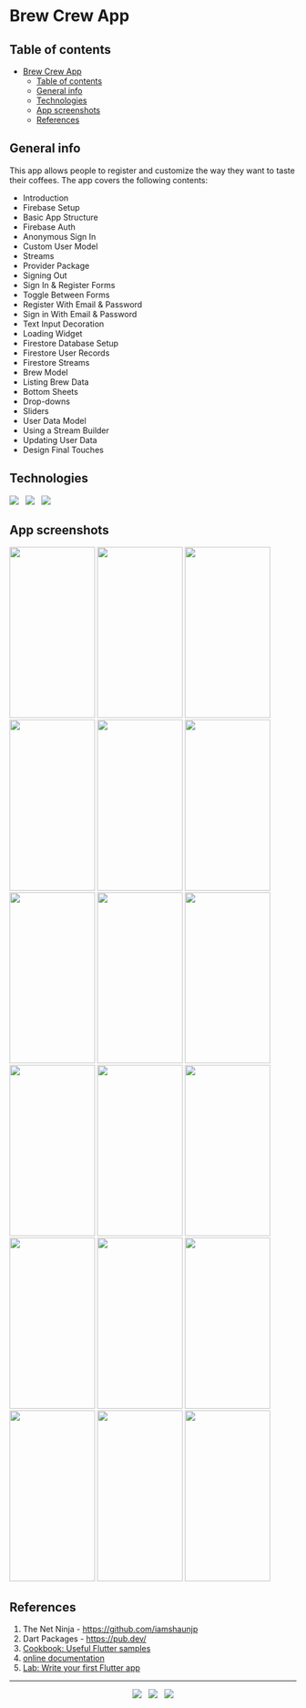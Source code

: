 # Brew Crew App


## Table of contents
- [Brew Crew App](#brew-crew-app)
  - [Table of contents](#table-of-contents)
  - [General info](#general-info)
  - [Technologies](#technologies)
  - [App screenshots](#app-screenshots)
  - [References](#references)


## General info
This app allows people to register and customize the way they want to taste their coffees.
The app covers the following contents:

- Introduction
- Firebase Setup
- Basic App Structure
- Firebase Auth
- Anonymous Sign In
- Custom User Model
- Streams
- Provider Package
- Signing Out
- Sign In & Register Forms
- Toggle Between Forms
- Register With Email & Password
- Sign in With Email & Password
- Text Input Decoration
- Loading Widget
- Firestore Database Setup
- Firestore User Records
- Firestore Streams
- Brew Model
- Listing Brew Data
- Bottom Sheets
- Drop-downs
- Sliders
- User Data Model
- Using a Stream Builder
- Updating User Data
- Design Final Touches


## Technologies
<p>
  <img src="https://img.shields.io/badge/Dart-Flutter-02569B?style=for-the-badge&logo=flutter&logoColor=white" />&nbsp;&nbsp;
  <img src="https://img.shields.io/badge/Android%20Studio-Android-3DDC84?style=for-the-badge&logo=android&logoColor=white" />&nbsp;&nbsp;
  <img src="https://img.shields.io/badge/Build%20Tool-Gradle-02303A?style=for-the-badge&logo=gradle&logoColor=white" />&nbsp;&nbsp;
</p>


## App screenshots
<kbd><img src="https://user-images.githubusercontent.com/5893219/146691028-91c6a540-3d3f-4b64-a894-97567439f866.png" width="150" height="300"></kbd>
<kbd><img src="https://user-images.githubusercontent.com/5893219/146691029-8f7db5a1-5826-408e-879c-36230ff0f48b.png" width="150" height="300"></kbd>
<kbd><img src="https://user-images.githubusercontent.com/5893219/146691031-eb3bb7e2-c7be-4274-85ed-58d7dee8f296.png" width="150" height="300"></kbd>
<kbd><img src="https://user-images.githubusercontent.com/5893219/146691033-08a81237-6393-4efa-86af-277795644aac.png" width="150" height="300"></kbd>
<kbd><img src="https://user-images.githubusercontent.com/5893219/146691035-02bbb4d3-29f2-4190-b222-a988b20be13d.png" width="150" height="300"></kbd>
<kbd><img src="https://user-images.githubusercontent.com/5893219/146691036-1e09b399-d01c-4291-8023-486b7b0d1f5f.png" width="150" height="300"></kbd>
<kbd><img src="https://user-images.githubusercontent.com/5893219/146691038-0cc0bb1b-8726-4d46-96f3-b09d794fabcf.png" width="150" height="300"></kbd>
<kbd><img src="https://user-images.githubusercontent.com/5893219/146691040-11c5ae78-d7ac-4977-8518-8c7b2b641bdf.png" width="150" height="300"></kbd>
<kbd><img src="https://user-images.githubusercontent.com/5893219/146691013-60e913bc-0b1d-4116-99ab-ad32b49c66b1.png" width="150" height="300"></kbd>
<kbd><img src="https://user-images.githubusercontent.com/5893219/146691015-8f3c897f-4ada-4999-aa98-f447ad297a24.png" width="150" height="300"></kbd>
<kbd><img src="https://user-images.githubusercontent.com/5893219/146691018-96181234-f373-41db-8a26-a224b1ece8c4.png" width="150" height="300"></kbd>
<kbd><img src="https://user-images.githubusercontent.com/5893219/146691020-8e0294be-1099-4d37-aa7f-448d84fe0264.png" width="150" height="300"></kbd>
<kbd><img src="https://user-images.githubusercontent.com/5893219/146691021-02b9ca5c-87be-408e-9f3b-a20cd16be76b.png" width="150" height="300"></kbd>
<kbd><img src="https://user-images.githubusercontent.com/5893219/146691022-ed55fb38-968c-497f-9d95-d6ff641c1278.png" width="150" height="300"></kbd>
<kbd><img src="https://user-images.githubusercontent.com/5893219/146691024-8af21f1d-b167-4e5a-b204-6b0370c1d405.png" width="150" height="300"></kbd>
<kbd><img src="https://user-images.githubusercontent.com/5893219/146691025-a2b35308-2ff7-4c54-85af-0c61152d13e2.png" width="150" height="300"></kbd>
<kbd><img src="https://user-images.githubusercontent.com/5893219/146691026-4a354287-b913-4ad4-ac73-05c5ced3dd9d.png" width="150" height="300"></kbd>
<kbd><img src="https://user-images.githubusercontent.com/5893219/146691027-db3d0cd8-9b99-47cc-997b-0364b104f9a1.png" width="150" height="300"></kbd>


## References
1) The Net Ninja - https://github.com/iamshaunjp
4) Dart Packages - https://pub.dev/
5) [Cookbook: Useful Flutter samples](https://flutter.dev/docs/cookbook)
6) [online documentation](https://flutter.dev/docs)
7) [Lab: Write your first Flutter app](https://flutter.dev/docs/get-started/codelab)


<!-- FOOTER (Author / Visit My Online Resume / Download My PDF Resume) -->
<hr>
<p align='center'>
  <a href="#"><img src="https://img.shields.io/badge/author-%C2%A9%20Siomara%20Cintia%20Pantarotto.%20All%20rights%20reserved.-008080?style=social"></a>&nbsp;&nbsp;
  <a href="https://siomara.com.br/"><img src="https://img.shields.io/badge/visit-My Online Resume-008080?style=social"></a>&nbsp;&nbsp;
  <a href="https://siomara.com.br/ResumePANTAROTTO.pdf"><img src="https://img.shields.io/badge/download-My PDF Resume-008080?style=social"></a>
</p>

